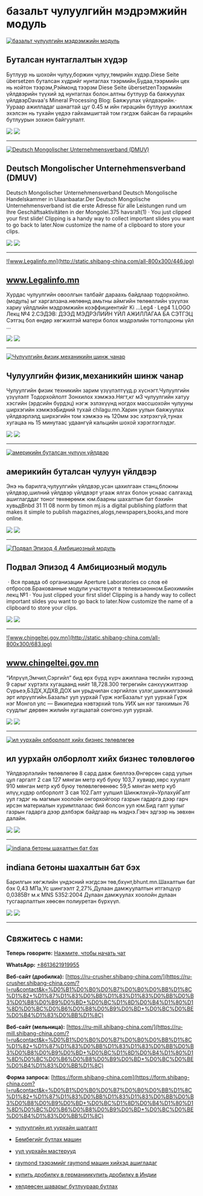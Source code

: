 # базальт чулуулгийн мэдрэмжийн модуль

<a href="https://swt.shibang-china.com/?l=ru&img&k=%D0%B1%D0%B0%D0%B7%D0%B0%D0%BB%D1%8C%D1%82+%D1%87%D1%83%D0%BB%D1%83%D1%83%D0%BB%D0%B3%D0%B8%D0%B9%D0%BD+%D0%BC%D1%8D%D0%B4%D1%80%D1%8D%D0%BC%D0%B6%D0%B8%D0%B9%D0%BD+%D0%BC%D0%BE%D0%B4%D1%83%D0%BB%D1%8C" target="_blank">![базальт чулуулгийн мэдрэмжийн модуль](http://static.shibang-china.com/all-800x300/76.jpg)</a>

## Буталсан нунтаглалтын хүдэр
Бутлуур нь шохойн чулуу,боржин чулуу,төмрийн хүдэр.Diese Seite &#252;bersetzen буталсан хүдрийг нунтаглах тээрмийн,Будаа,тээрмийн цех нь нойтон тээрэм,Рэймонд тээрэм Diese Seite &#252;bersetzenТээрмийн үйлдвэрийн түүхий эд нунтаглах болон.алтны бутлуур ба баяжуулах үйлдвэрDavaa's Mineral Processing Blog: Баяжуулах үйлдвэрийн.&#183; Уураар ажилладаг шанагтай цуг 0.45 м ийн гирацийн бутлуур ажиллаж эхэлсэн нь тухайн үедээ гайхамшигтай том гэгдэж байсан ба гирацийн бутлуурын зохион байгуулалт.


<a href="https://whatsapp.shibangsoft.com/WhatsApp.php" target="_blank" title="WhatsApp">![](http://static.shibang-china.com/icon/whatsapp.png)</a> <a href="https://swt.shibang-china.com/?l=ru&icon&k=%D0%B1%D0%B0%D0%B7%D0%B0%D0%BB%D1%8C%D1%82+%D1%87%D1%83%D0%BB%D1%83%D1%83%D0%BB%D0%B3%D0%B8%D0%B9%D0%BD+%D0%BC%D1%8D%D0%B4%D1%80%D1%8D%D0%BC%D0%B6%D0%B8%D0%B9%D0%BD+%D0%BC%D0%BE%D0%B4%D1%83%D0%BB%D1%8C" target="_blank">![](http://static.shibang-china.com/icon/chat-ru.png)</a>

---

<a href="https://swt.shibang-china.com/?l=ru&img&k=%D0%B1%D0%B0%D0%B7%D0%B0%D0%BB%D1%8C%D1%82+%D1%87%D1%83%D0%BB%D1%83%D1%83%D0%BB%D0%B3%D0%B8%D0%B9%D0%BD+%D0%BC%D1%8D%D0%B4%D1%80%D1%8D%D0%BC%D0%B6%D0%B8%D0%B9%D0%BD+%D0%BC%D0%BE%D0%B4%D1%83%D0%BB%D1%8C" target="_blank">![Deutsch Mongolischer Unternehmensverband (DMUV)](http://static.shibang-china.com/all-800x300/848.jpg)</a>

## Deutsch Mongolischer Unternehmensverband (DMUV)
Deutsch Mongolischer Unternehmensverband Deutsch Mongolische Handelskammer in Ulaanbaatar.Der Deutsch Mongolische Unternehmensverband ist die erste Adresse f&#252;r alle Leistungen rund um Ihre Gesch&#228;ftsaktivit&#228;ten in der Mongolei.375 havsralt(1)&nbsp;&#0183;&#32;You just clipped your first slide! Clipping is a handy way to collect important slides you want to go back to later.Now customize the name of a clipboard to store your clips.


<a href="https://whatsapp.shibangsoft.com/WhatsApp.php" target="_blank" title="WhatsApp">![](http://static.shibang-china.com/icon/whatsapp.png)</a> <a href="https://swt.shibang-china.com/?l=ru&icon&k=%D0%B1%D0%B0%D0%B7%D0%B0%D0%BB%D1%8C%D1%82+%D1%87%D1%83%D0%BB%D1%83%D1%83%D0%BB%D0%B3%D0%B8%D0%B9%D0%BD+%D0%BC%D1%8D%D0%B4%D1%80%D1%8D%D0%BC%D0%B6%D0%B8%D0%B9%D0%BD+%D0%BC%D0%BE%D0%B4%D1%83%D0%BB%D1%8C" target="_blank">![](http://static.shibang-china.com/icon/chat-ru.png)</a>

---

<a href="https://swt.shibang-china.com/?l=ru&img&k=%D0%B1%D0%B0%D0%B7%D0%B0%D0%BB%D1%8C%D1%82+%D1%87%D1%83%D0%BB%D1%83%D1%83%D0%BB%D0%B3%D0%B8%D0%B9%D0%BD+%D0%BC%D1%8D%D0%B4%D1%80%D1%8D%D0%BC%D0%B6%D0%B8%D0%B9%D0%BD+%D0%BC%D0%BE%D0%B4%D1%83%D0%BB%D1%8C" target="_blank">![www.Legalinfo.mn](http://static.shibang-china.com/all-800x300/446.jpg)</a>

## www.Legalinfo.mn
Хурдас чулуулгийн овоолгын талбайг дараахь байдлаар тодорхойлно.(модуль) ыг харгалзана.нөлөөнд амьтны аймгийн төлөөллийн үзүүлэх хариу үйлдлийн мэдрэмжийн коэффициентийг Ki …Leg4&nbsp;&#0183;&#32;Leg4 1.LOGO Лекц №4 2.СЭДЭВ: ДЭЭД МЭДРЭЛИЙН ҮЙЛ АЖИЛЛАГАА БА СЭТГЭЦ Сэтгэц бол өндөр хөгжилтэй матери болох мэдрэлийн тогтолцооны үйл …


<a href="https://whatsapp.shibangsoft.com/WhatsApp.php" target="_blank" title="WhatsApp">![](http://static.shibang-china.com/icon/whatsapp.png)</a> <a href="https://swt.shibang-china.com/?l=ru&icon&k=%D0%B1%D0%B0%D0%B7%D0%B0%D0%BB%D1%8C%D1%82+%D1%87%D1%83%D0%BB%D1%83%D1%83%D0%BB%D0%B3%D0%B8%D0%B9%D0%BD+%D0%BC%D1%8D%D0%B4%D1%80%D1%8D%D0%BC%D0%B6%D0%B8%D0%B9%D0%BD+%D0%BC%D0%BE%D0%B4%D1%83%D0%BB%D1%8C" target="_blank">![](http://static.shibang-china.com/icon/chat-ru.png)</a>

---

<a href="https://swt.shibang-china.com/?l=ru&img&k=%D0%B1%D0%B0%D0%B7%D0%B0%D0%BB%D1%8C%D1%82+%D1%87%D1%83%D0%BB%D1%83%D1%83%D0%BB%D0%B3%D0%B8%D0%B9%D0%BD+%D0%BC%D1%8D%D0%B4%D1%80%D1%8D%D0%BC%D0%B6%D0%B8%D0%B9%D0%BD+%D0%BC%D0%BE%D0%B4%D1%83%D0%BB%D1%8C" target="_blank">![Чулуулгийн физик,механикийн шинж чанар](http://static.shibang-china.com/all-800x300/1391.jpg)</a>

## Чулуулгийн физик,механикийн шинж чанар
Чулуулгийн физик техникийн зарим үзүүлэлтүүд.р хүснэгт.Чулуулгийн үзүүлэлт Тодорхойлолт Зонхилох хэмжээ.Нягт,кг м3 чулуулгийн хатуу хэсгийн (эрдсийн бүрдэц) нэгж эзлэхүүнд ногдох массшохойн чулууны ширхэгийн хэмжээБидний тухай chilagu.mn.Харин уулын баяжуулах үйлдвэрлэлд ширхэгийн том хэмжээ нь 120мм ээс хэтрэхгүй,тунах хугацаа нь 15 минутаас удаангүй кальцийн шохой хэрэглэглэдэг.


<a href="https://whatsapp.shibangsoft.com/WhatsApp.php" target="_blank" title="WhatsApp">![](http://static.shibang-china.com/icon/whatsapp.png)</a> <a href="https://swt.shibang-china.com/?l=ru&icon&k=%D0%B1%D0%B0%D0%B7%D0%B0%D0%BB%D1%8C%D1%82+%D1%87%D1%83%D0%BB%D1%83%D1%83%D0%BB%D0%B3%D0%B8%D0%B9%D0%BD+%D0%BC%D1%8D%D0%B4%D1%80%D1%8D%D0%BC%D0%B6%D0%B8%D0%B9%D0%BD+%D0%BC%D0%BE%D0%B4%D1%83%D0%BB%D1%8C" target="_blank">![](http://static.shibang-china.com/icon/chat-ru.png)</a>

---

<a href="https://swt.shibang-china.com/?l=ru&img&k=%D0%B1%D0%B0%D0%B7%D0%B0%D0%BB%D1%8C%D1%82+%D1%87%D1%83%D0%BB%D1%83%D1%83%D0%BB%D0%B3%D0%B8%D0%B9%D0%BD+%D0%BC%D1%8D%D0%B4%D1%80%D1%8D%D0%BC%D0%B6%D0%B8%D0%B9%D0%BD+%D0%BC%D0%BE%D0%B4%D1%83%D0%BB%D1%8C" target="_blank">![америкийн буталсан чулуун үйлдвэр](http://static.shibang-china.com/all-800x300/1413.jpg)</a>

## америкийн буталсан чулуун үйлдвэр
Энэ нь барилга,чулуулгийн үйлдвэр,усан цахилгаан станц,блокны үйлдвэр,шилний үйлдвэр үйлдвэрт угааж ялгах болон уснаас салгахад ашиглагддаг тоног төхөөрөмж юм.баарны шахалтын бат бэхийн хувьдBnbd 31 11 08 norm by timon mj.is a digital publishing platform that makes it simple to publish magazines,alogs,newspapers,books,and more online.


<a href="https://whatsapp.shibangsoft.com/WhatsApp.php" target="_blank" title="WhatsApp">![](http://static.shibang-china.com/icon/whatsapp.png)</a> <a href="https://swt.shibang-china.com/?l=ru&icon&k=%D0%B1%D0%B0%D0%B7%D0%B0%D0%BB%D1%8C%D1%82+%D1%87%D1%83%D0%BB%D1%83%D1%83%D0%BB%D0%B3%D0%B8%D0%B9%D0%BD+%D0%BC%D1%8D%D0%B4%D1%80%D1%8D%D0%BC%D0%B6%D0%B8%D0%B9%D0%BD+%D0%BC%D0%BE%D0%B4%D1%83%D0%BB%D1%8C" target="_blank">![](http://static.shibang-china.com/icon/chat-ru.png)</a>

---

<a href="https://swt.shibang-china.com/?l=ru&img&k=%D0%B1%D0%B0%D0%B7%D0%B0%D0%BB%D1%8C%D1%82+%D1%87%D1%83%D0%BB%D1%83%D1%83%D0%BB%D0%B3%D0%B8%D0%B9%D0%BD+%D0%BC%D1%8D%D0%B4%D1%80%D1%8D%D0%BC%D0%B6%D0%B8%D0%B9%D0%BD+%D0%BC%D0%BE%D0%B4%D1%83%D0%BB%D1%8C" target="_blank">![Подвал Эпизод 4 Амбициозный модуль](http://static.shibang-china.com/all-800x300/499.jpg)</a>

## Подвал Эпизод 4 Амбициозный модуль
&nbsp;&#0183;&#32;Вся правда об организации Aperture Laboratories со слов её отбросов.Бракованные модули участвуют в телевизионном.Биохимийн лекц №1&nbsp;&#0183;&#32;You just clipped your first slide! Clipping is a handy way to collect important slides you want to go back to later.Now customize the name of a clipboard to store your clips.


<a href="https://whatsapp.shibangsoft.com/WhatsApp.php" target="_blank" title="WhatsApp">![](http://static.shibang-china.com/icon/whatsapp.png)</a> <a href="https://swt.shibang-china.com/?l=ru&icon&k=%D0%B1%D0%B0%D0%B7%D0%B0%D0%BB%D1%8C%D1%82+%D1%87%D1%83%D0%BB%D1%83%D1%83%D0%BB%D0%B3%D0%B8%D0%B9%D0%BD+%D0%BC%D1%8D%D0%B4%D1%80%D1%8D%D0%BC%D0%B6%D0%B8%D0%B9%D0%BD+%D0%BC%D0%BE%D0%B4%D1%83%D0%BB%D1%8C" target="_blank">![](http://static.shibang-china.com/icon/chat-ru.png)</a>

---

<a href="https://swt.shibang-china.com/?l=ru&img&k=%D0%B1%D0%B0%D0%B7%D0%B0%D0%BB%D1%8C%D1%82+%D1%87%D1%83%D0%BB%D1%83%D1%83%D0%BB%D0%B3%D0%B8%D0%B9%D0%BD+%D0%BC%D1%8D%D0%B4%D1%80%D1%8D%D0%BC%D0%B6%D0%B8%D0%B9%D0%BD+%D0%BC%D0%BE%D0%B4%D1%83%D0%BB%D1%8C" target="_blank">![www.chingeltei.gov.mn](http://static.shibang-china.com/all-800x300/683.jpg)</a>

## www.chingeltei.gov.mn
“Илрүүл,Эмчил,Сэргийл” бид өрх бүрд хүрч ажиллана төслийн хүрээнд 9 сарыг хүртэлх хугацаанд нийт 18,728.300 төгрөгийн санхүүжилтээр Сүрьеэ,БЗДХ,ХДХВ,ДОХ ын урьдчилан сэргийлэх үзлэг,шинжилгээний эрт илрүүлгийн.Базальт уул уурхай Гүрж нэгБазальт уул уурхай Гүрж нэг Монгол улс — Википедиа нэвтэрхий толь УИХ ын нэг танхимын 76 суудлыг дөрвөн жилийн хугацаатай сонгоно.уул уурхай.


<a href="https://whatsapp.shibangsoft.com/WhatsApp.php" target="_blank" title="WhatsApp">![](http://static.shibang-china.com/icon/whatsapp.png)</a> <a href="https://swt.shibang-china.com/?l=ru&icon&k=%D0%B1%D0%B0%D0%B7%D0%B0%D0%BB%D1%8C%D1%82+%D1%87%D1%83%D0%BB%D1%83%D1%83%D0%BB%D0%B3%D0%B8%D0%B9%D0%BD+%D0%BC%D1%8D%D0%B4%D1%80%D1%8D%D0%BC%D0%B6%D0%B8%D0%B9%D0%BD+%D0%BC%D0%BE%D0%B4%D1%83%D0%BB%D1%8C" target="_blank">![](http://static.shibang-china.com/icon/chat-ru.png)</a>

---

<a href="https://swt.shibang-china.com/?l=ru&img&k=%D0%B1%D0%B0%D0%B7%D0%B0%D0%BB%D1%8C%D1%82+%D1%87%D1%83%D0%BB%D1%83%D1%83%D0%BB%D0%B3%D0%B8%D0%B9%D0%BD+%D0%BC%D1%8D%D0%B4%D1%80%D1%8D%D0%BC%D0%B6%D0%B8%D0%B9%D0%BD+%D0%BC%D0%BE%D0%B4%D1%83%D0%BB%D1%8C" target="_blank">![ил уурхайн олборлолт хийх бизнес төлөвлөгөө](http://static.shibang-china.com/all-800x300/340.jpg)</a>

## ил уурхайн олборлолт хийх бизнес төлөвлөгөө
Үйлдвэрлэлийн төлөвлөгөө 8 сард давж биеллээ.Өнгөрсөн сард уулын цул гаргалт 2 сая 127 мянган метр куб буюу 103,7 хувиар,хөрс хуулалт 910 мянган метр куб буюу төлөвлөгөөнөөс 59,5 мянган метр куб илүү,хүдэр олборлолт 3 сая 102.Галт уулшил Шинжлэхүй~УрлахуйГалт уул гэдэг нь магмын хоолойн онгорхойгоор газрын гадарга дээр гарч ирсэн материалын хуримтлалаас бий болсон уул юм.Бид галт уулыг газрын гадарга дээр дэлбэрж байдгаар нь мэднэ.Гэвч эдгээр нь зөвхөн далайн.


<a href="https://whatsapp.shibangsoft.com/WhatsApp.php" target="_blank" title="WhatsApp">![](http://static.shibang-china.com/icon/whatsapp.png)</a> <a href="https://swt.shibang-china.com/?l=ru&icon&k=%D0%B1%D0%B0%D0%B7%D0%B0%D0%BB%D1%8C%D1%82+%D1%87%D1%83%D0%BB%D1%83%D1%83%D0%BB%D0%B3%D0%B8%D0%B9%D0%BD+%D0%BC%D1%8D%D0%B4%D1%80%D1%8D%D0%BC%D0%B6%D0%B8%D0%B9%D0%BD+%D0%BC%D0%BE%D0%B4%D1%83%D0%BB%D1%8C" target="_blank">![](http://static.shibang-china.com/icon/chat-ru.png)</a>

---

<a href="https://swt.shibang-china.com/?l=ru&img&k=%D0%B1%D0%B0%D0%B7%D0%B0%D0%BB%D1%8C%D1%82+%D1%87%D1%83%D0%BB%D1%83%D1%83%D0%BB%D0%B3%D0%B8%D0%B9%D0%BD+%D0%BC%D1%8D%D0%B4%D1%80%D1%8D%D0%BC%D0%B6%D0%B8%D0%B9%D0%BD+%D0%BC%D0%BE%D0%B4%D1%83%D0%BB%D1%8C" target="_blank">![indiana бетоны шахалтын бат бэх](http://static.shibang-china.com/all-800x300/35.jpg)</a>

## indiana бетоны шахалтын бат бэх
Барилгын хөгжлийн үндэсний нэгдсэн төв,бхүнт,bhunt.mn.Шахалтын бат бэх 0,43 МПа,Ус шингээлт 2,27%,Дулаан дамжуулалтын итгэлцүүр 0,0385Вт м.к MNS 5352:2004 Дулаан дамжуулах хоолойн дулаан тусгаарлалтын хөөсөн полиуретан бүрхүүл.

<a href="https://whatsapp.shibangsoft.com/WhatsApp.php" target="_blank" title="WhatsApp">![](http://static.shibang-china.com/icon/whatsapp.png)</a> <a href="https://swt.shibang-china.com/?l=ru&icon&k=%D0%B1%D0%B0%D0%B7%D0%B0%D0%BB%D1%8C%D1%82+%D1%87%D1%83%D0%BB%D1%83%D1%83%D0%BB%D0%B3%D0%B8%D0%B9%D0%BD+%D0%BC%D1%8D%D0%B4%D1%80%D1%8D%D0%BC%D0%B6%D0%B8%D0%B9%D0%BD+%D0%BC%D0%BE%D0%B4%D1%83%D0%BB%D1%8C" target="_blank">![](http://static.shibang-china.com/icon/chat-ru.png)</a>

---
## Свяжитесь с нами:

**Теперь говорите:** [Нажмите, чтобы начать чат](https://swt.shibang-china.com?l=ru&contact&k=%D0%B1%D0%B0%D0%B7%D0%B0%D0%BB%D1%8C%D1%82+%D1%87%D1%83%D0%BB%D1%83%D1%83%D0%BB%D0%B3%D0%B8%D0%B9%D0%BD+%D0%BC%D1%8D%D0%B4%D1%80%D1%8D%D0%BC%D0%B6%D0%B8%D0%B9%D0%BD+%D0%BC%D0%BE%D0%B4%D1%83%D0%BB%D1%8C)

**WhatsApp:**  [+8613621919955](https://whatsapp.shibangsoft.com/WhatsApp.php)

**Веб-сайт (дробилка):** [https://ru-crusher.shibang-china.com/](https://ru-crusher.shibang-china.com/?l=ru&contact&k=%D0%B1%D0%B0%D0%B7%D0%B0%D0%BB%D1%8C%D1%82+%D1%87%D1%83%D0%BB%D1%83%D1%83%D0%BB%D0%B3%D0%B8%D0%B9%D0%BD+%D0%BC%D1%8D%D0%B4%D1%80%D1%8D%D0%BC%D0%B6%D0%B8%D0%B9%D0%BD+%D0%BC%D0%BE%D0%B4%D1%83%D0%BB%D1%8C)

**Веб-сайт (мельница):** [https://ru-mill.shibang-china.com/](https://ru-mill.shibang-china.com/?l=ru&contact&k=%D0%B1%D0%B0%D0%B7%D0%B0%D0%BB%D1%8C%D1%82+%D1%87%D1%83%D0%BB%D1%83%D1%83%D0%BB%D0%B3%D0%B8%D0%B9%D0%BD+%D0%BC%D1%8D%D0%B4%D1%80%D1%8D%D0%BC%D0%B6%D0%B8%D0%B9%D0%BD+%D0%BC%D0%BE%D0%B4%D1%83%D0%BB%D1%8C)

**Форма запроса:** [https://form.shibang-china.com](https://form.shibang-china.com?l=ru&contact&k=%D0%B1%D0%B0%D0%B7%D0%B0%D0%BB%D1%8C%D1%82+%D1%87%D1%83%D0%BB%D1%83%D1%83%D0%BB%D0%B3%D0%B8%D0%B9%D0%BD+%D0%BC%D1%8D%D0%B4%D1%80%D1%8D%D0%BC%D0%B6%D0%B8%D0%B9%D0%BD+%D0%BC%D0%BE%D0%B4%D1%83%D0%BB%D1%8C)

* [чулуулгийн ил уурхайн шалгалт](../129/%D1%87%D1%83%D0%BB%D1%83%D1%83%D0%BB%D0%B3%D0%B8%D0%B9%D0%BD%20%D0%B8%D0%BB%20%D1%83%D1%83%D1%80%D1%85%D0%B0%D0%B9%D0%BD%20%D1%88%D0%B0%D0%BB%D0%B3%D0%B0%D0%BB%D1%82.md)

* [Бөмбөгийг бутлах машин](../128/%D0%91%D3%A9%D0%BC%D0%B1%D3%A9%D0%B3%D0%B8%D0%B9%D0%B3%20%D0%B1%D1%83%D1%82%D0%BB%D0%B0%D1%85%20%D0%BC%D0%B0%D1%88%D0%B8%D0%BD.md)

* [уул уурхайн мастерууд](../128/%D1%83%D1%83%D0%BB%20%D1%83%D1%83%D1%80%D1%85%D0%B0%D0%B9%D0%BD%20%D0%BC%D0%B0%D1%81%D1%82%D0%B5%D1%80%D1%83%D1%83%D0%B4.md)

* [raymond тээрэмийг raymond машин хийхэд ашигладаг](../129/raymond%20%D1%82%D1%8D%D1%8D%D1%80%D1%8D%D0%BC%D0%B8%D0%B9%D0%B3%20raymond%20%D0%BC%D0%B0%D1%88%D0%B8%D0%BD%20%D1%85%D0%B8%D0%B9%D1%85%D1%8D%D0%B4%20%D0%B0%D1%88%D0%B8%D0%B3%D0%BB%D0%B0%D0%B4%D0%B0%D0%B3.md)

* [купить дробилку в германиикупить дробилку в Индии](../130/%D0%BA%D1%83%D0%BF%D0%B8%D1%82%D1%8C%20%D0%B4%D1%80%D0%BE%D0%B1%D0%B8%D0%BB%D0%BA%D1%83%20%D0%B2%20%D0%B3%D0%B5%D1%80%D0%BC%D0%B0%D0%BD%D0%B8%D0%B8%D0%BA%D1%83%D0%BF%D0%B8%D1%82%D1%8C%20%D0%B4%D1%80%D0%BE%D0%B1%D0%B8%D0%BB%D0%BA%D1%83%20%D0%B2%20%D0%98%D0%BD%D0%B4%D0%B8%D0%B8.md)

* [хөлдөөсөн шаварыг бутлуураар бутлах](../127/%D1%85%D3%A9%D0%BB%D0%B4%D3%A9%D3%A9%D1%81%D3%A9%D0%BD%20%D1%88%D0%B0%D0%B2%D0%B0%D1%80%D1%8B%D0%B3%20%D0%B1%D1%83%D1%82%D0%BB%D1%83%D1%83%D1%80%D0%B0%D0%B0%D1%80%20%D0%B1%D1%83%D1%82%D0%BB%D0%B0%D1%85.md)